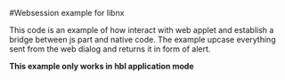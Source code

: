 #Websession example for libnx

This code is an example of how interact with web applet and establish a bridge between js part and native code.
The example upcase everything sent from the web dialog and returns it in form of alert.

**This example only works in hbl application mode**
